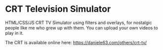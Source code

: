 # CRT Television Simulator
HTML/CSS/JS CRT TV Simulator using filters and overlays, for nostalgic people like me who grew up with them.
You can upload your own videos to play in it.

The CRT is available online here: https://daniele63.com/others/crt-tv/
